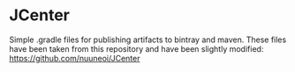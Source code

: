 # JCenter

Simple .gradle files for publishing artifacts to bintray and maven. These files have been taken from this repository and have been slightly modified: https://github.com/nuuneoi/JCenter
